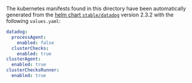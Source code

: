 The kubernetes manifests found in this directory have been automatically generated
from the [helm chart `stable/datadog`](https://github.com/helm/charts/tree/master/stable/datadog)
version 2.3.2 with the following `values.yaml`:

```yaml
datadog:
  processAgent:
    enabled: false
  clusterChecks:
    enabled: true
clusterAgent:
  enabled: true
clusterChecksRunner:
  enabled: true
```
